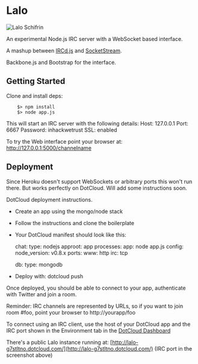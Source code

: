 # Lalo

![Lalo Schifrin](http://i.imgur.com/aU3Ol.jpg)

An experimental Node.js IRC server with a WebSocket based interface.

A mashup between [IRCd.js](git://github.com/alexyoung/ircd.js.git) and [SocketStream](https://github.com/socketstream/socketstream).

Backbone.js and Bootstrap for the interface.

## Getting Started

Clone and install deps:

        $> npm install
        $> node app.js

This will start an IRC server with the following details:
        Host: 127.0.0.1
        Port: 6667
        Password: inhackwetrust
        SSL: enabled

To try the Web interface point your browser at: http://127.0.0.1:5000/channelname

## Deployment

Since Heroku doesn't support WebSockets or arbitrary ports this won't run there. But works perfectly on DotCloud. Will add some instructions soon.

DotCloud deployment instructions.

  * Create an app using the mongo/node stack
  * Follow the instructions and clone the boilerplate
  * Your DotCloud manifest should look like this:

      chat:
          type: nodejs
          approot: app
          processes:
              app: node app.js
          config:
              node_version: v0.8.x
          ports:
              www: http
              irc: tcp
          
      db:
          type: mongodb

  * Deploy with: dotcloud push


Once deployed, you should be able to connect to your app, authenticate with Twitter and join a room.

Reminder: IRC channels are represented by URLs, so if you want to join room #foo, point your browser to http://yourapp/foo

To connect using an IRC client, use the host of your DotCloud app and the IRC port shown in the Environment tab in the [DotCloud Dashboard](http://i.imgur.com/kDKAMPy.png)

There's a public Lalo instance running at: [http://lalo-g7stltno.dotcloud.com/](http://lalo-g7stltno.dotcloud.com/) (IRC port in the screenshot above)
